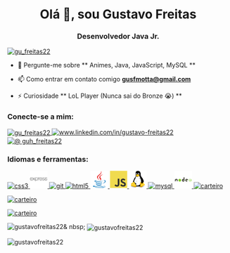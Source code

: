 <h1 align = "center"> Olá 👋, sou Gustavo Freitas </h1>
<h3 align = "center"> Desenvolvedor Java Jr. </h3>

<p align = "left"> <a href = "https : //twitter.com/gu_freitas22 "target =" blank "> <img src =" https://img.shields.io/twitter/follow/gu_freitas22?logo=twitter&style=for-the-badge "alt =" gu_freitas22 "/> </a> </p>

- 💬 Pergunte-me sobre ** Animes, Java, JavaScript, MySQL **

- 📫 Como entrar em contato comigo **gusfmotta@gmail.com**

- ⚡ Curiosidade ** LoL Player (Nunca sai do Bronze 😭) **

<h3 align = "left"> Conecte-se a mim: </h3>
<p align = "left">
<a href="https://twitter.com/gu_freitas22" target="blank"> <img align = "center" src = "https://raw.githubusercontent.com/rahuldkjain/github-profile-readme-generator /master/src/images/icons/Social/twitter.svg "alt =" gu_freitas22 "height =" 30 "width =" 40 "/> </a>
<a href =" https://linkedin.com/in /www.linkedin.com/in/gustavo-freitas22 "target =" blank "> <img align =" center "src =" https://raw.githubusercontent.com/rahuldkjain/github-profile-readme-generator/master /src/images/icons/Social/linked-in-alt.svg "alt =" www.linkedin.com/in/gustavo-freitas22 "height =" 30 "largura =" 40 "/> </a>
<a href="https://instagram.com/@guh_freitas22" target="blank"> <img align = "center" src = "https://raw.githubusercontent.com/rahuldkjain/github-profile-readme- generator / master / src / images / icons / Social / instagram.svg "alt =" @ guh_freitas22 "height =" 30 "width =" 40 "/> </a>
</p>

<h3 align =" left "> Idiomas e ferramentas: </h3>
<p align = "left"> <a href="https://www.w3schools.com/css/" target="_blank"> <img src = "https://raw.githubusercontent.com/devicons/devicon /master/icons/css3/css3-original-wordmark.svg "alt =" css3 "width =" 40 "height =" 40 "/> </a> <a href =" https://expressjs.com "target = "_ blank"> <img src = "https://raw.githubusercontent.com/devicons/devicon/master/icons/express/express-original-wordmark.svg" alt = "express" width = "40" height = "40" /> </a> <a href="https://git-scm.com/" target="_blank"> <img src = "https://www.vectorlogo.zone/logos/git- scm / git-scm-icon.svg "alt ="git "width =" 40 "height =" 40 "/> </a> <a href="https://www.w3.org/html/" target="_blank"> <img src =" https: / /raw.githubusercontent.com/devicons/devicon/master/icons/html5/html5-original-wordmark.svg "alt =" html5 "width =" 40 "height =" 40 "/> </a> <a href = "https://www.java.com" target = "_ blank"> <img src = "https://raw.githubusercontent.com/devicons/devicon/master/icons/java/java-original.svg" alt = "java" width = "40" height = "40" /> </a> <a href="https://developer.mozilla.org/en-US/docs/Web/JavaScript" target="_blank"> <img src = "https://raw.githubusercontent.com/devicons/devicon/master/icons/javascript/javascript-original.svg "alt =" javascript "width =" 40 "height =" 40 "/> </a> <a href =" https://www.linux.org/ "target =" _ blank "> <img src =" https://raw.githubusercontent.com/devicons/devicon/master/icons/linux/linux-original.svg "alt = "linux" width = "40" height = "40" /> </a> <a href="https://www.mysql.com/" target="_blank"> <img src = "https: // raw.githubusercontent.com/devicons/devicon/master/icons/mysql/mysql-original-wordmark.svg "alt =" mysql "width =" 40 "height =" 40 "/> </a> <a href =" https://nodejs.org "target =" _ blank "> <img src =" https://raw.githubusercontent.com/devicons/devicon/master/icons/nodejs/nodejs-original-wordmark.svg "alt =" nodejs " width = "40" height = "40" /> </a> <a href="https://postman.com" target="_blank"> <img src = "https://www.vectorlogo.zone/ logos / getpostman / getpostman-icon.svg "alt =" carteiro "width =" 40 "height =" 40 "/> </a> </p><a href="https://postman.com" target="_blank"> <img src = "https://www.vectorlogo.zone/logos/getpostman/getpostman-icon.svg" alt = "carteiro" largura = "40" altura = "40" /> </a> </p><a href="https://postman.com" target="_blank"> <img src = "https://www.vectorlogo.zone/logos/getpostman/getpostman-icon.svg" alt = "carteiro" largura = "40" altura = "40" /> </a> </p>

<p> <img align = "left" src = "https://github-readme-stats.vercel.app/api/top-langs?username=gustavofreitas22&show_icons=true&locale=en&layout=compact" alt = "gustavofreitas22" /> </p>

<p> & nbsp; <img align = "center" src = "https://github-readme-stats.vercel.app/api?username=gustavofreitas22&show_icons=true&locale=en" alt = "gustavofreitas22" /> </p>

<p> <img align = "center" src = "https://github-readme-streak-stats.herokuapp.com/?user=gustavofreitas22&" alt = "gustavofreitas22" /> </p>

